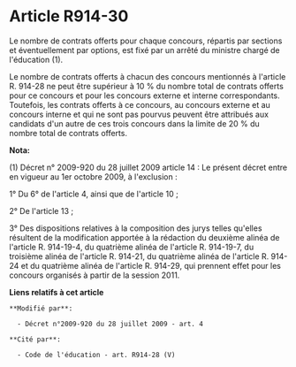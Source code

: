 # Article R914-30

Le nombre de contrats offerts pour chaque concours, répartis par sections et éventuellement par options, est fixé par un
arrêté du ministre chargé de l'éducation (1).  

Le nombre de contrats offerts à chacun des concours mentionnés à l'article R. 914-28 ne peut être supérieur à 10 % du nombre
total de contrats offerts pour ce concours et pour les concours externe et interne correspondants. Toutefois, les contrats
offerts à ce concours, au concours externe et au concours interne et qui ne sont pas pourvus peuvent être attribués aux
candidats d'un autre de ces trois concours dans la limite de 20 % du nombre total de contrats offerts.

**Nota:**

(1) Décret n° 2009-920 du 28 juillet 2009 article 14 : Le présent décret entre en vigueur au 1er octobre 2009, à
l'exclusion :

1° Du 6° de l'article 4, ainsi que de l'article 10 ;

2° De l'article 13 ;

3° Des dispositions relatives à la composition des jurys telles qu'elles résultent de la modification apportée à la rédaction
du deuxième alinéa de l'article R. 914-19-4, du quatrième alinéa de l'article R. 914-19-7, du troisième alinéa de l'article
R. 914-21, du quatrième alinéa de l'article R. 914-24 et du quatrième alinéa de l'article R. 914-29, qui prennent effet pour
les concours organisés à partir de la session 2011.

**Liens relatifs à cet article**

	**Modifié par**:

	  - Décret n°2009-920 du 28 juillet 2009 - art. 4

	**Cité par**:

	  - Code de l'éducation - art. R914-28 (V)
